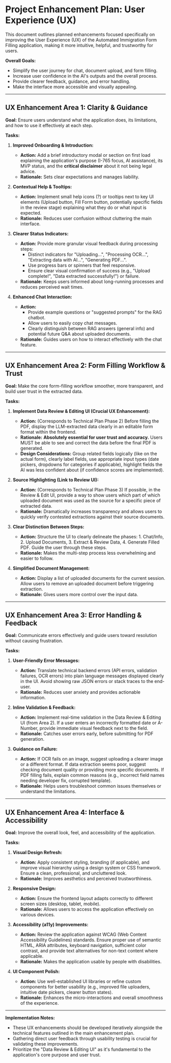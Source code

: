 # Project Enhancement Plan: User Experience (UX)

This document outlines planned enhancements focused specifically on improving the User Experience (UX) of the Automated Immigration Form Filling application, making it more intuitive, helpful, and trustworthy for users.

**Overall Goals:**

*   Simplify the user journey for chat, document upload, and form filling.
*   Increase user confidence in the AI's outputs and the overall process.
*   Provide clearer feedback, guidance, and error handling.
*   Make the interface more accessible and visually appealing.

---

## UX Enhancement Area 1: Clarity & Guidance

**Goal:** Ensure users understand what the application does, its limitations, and how to use it effectively at each step.

**Tasks:**

1.  **Improved Onboarding & Introduction:**
    *   **Action:** Add a brief introductory modal or section on first load explaining the application's purpose (I-765 focus, AI assistance), its MVP status, and the **critical disclaimer** about it not being legal advice.
    *   **Rationale:** Sets clear expectations and manages liability.

2.  **Contextual Help & Tooltips:**
    *   **Action:** Implement small help icons (?) or tooltips next to key UI elements (Upload button, Fill Form button, potentially specific fields in the review stage) explaining what they do or what input is expected.
    *   **Rationale:** Reduces user confusion without cluttering the main interface.

3.  **Clearer Status Indicators:**
    *   **Action:** Provide more granular visual feedback during processing steps:
        *   Distinct indicators for "Uploading...", "Processing OCR...", "Extracting data with AI...", "Generating PDF...".
        *   Use progress bars or spinners that feel responsive.
        *   Ensure clear visual confirmation of success (e.g., "Upload complete!", "Data extracted successfully!") or failure.
    *   **Rationale:** Keeps users informed about long-running processes and reduces perceived wait times.

4.  **Enhanced Chat Interaction:**
    *   **Action:**
        *   Provide example questions or "suggested prompts" for the RAG chatbot.
        *   Allow users to easily copy chat messages.
        *   Clearly distinguish between RAG answers (general info) and potential future Q&A about uploaded documents.
    *   **Rationale:** Guides users on how to interact effectively with the chat feature.

---

## UX Enhancement Area 2: Form Filling Workflow & Trust

**Goal:** Make the core form-filling workflow smoother, more transparent, and build user trust in the extracted data.

**Tasks:**

1.  **Implement Data Review & Editing UI (Crucial UX Enhancement):**
    *   **Action:** (Corresponds to Technical Plan Phase 2) Before filling the PDF, display the LLM-extracted data clearly in an editable form format within the frontend.
    *   **Rationale:** **Absolutely essential for user trust and accuracy.** Users MUST be able to see and correct the data before the final PDF is generated.
    *   **Design Considerations:** Group related fields logically (like on the actual form), clearly label fields, use appropriate input types (date pickers, dropdowns for categories if applicable), highlight fields the AI was less confident about (if confidence scores are implemented).

2.  **Source Highlighting (Link to Review UI):**
    *   **Action:** (Corresponds to Technical Plan Phase 3) If possible, in the Review & Edit UI, provide a way to show users which part of which uploaded document was used as the source for a specific piece of extracted data.
    *   **Rationale:** Dramatically increases transparency and allows users to quickly verify contested extractions against their source documents.

3.  **Clear Distinction Between Steps:**
    *   **Action:** Structure the UI to clearly delineate the phases: 1. Chat/Info, 2. Upload Documents, 3. Extract & Review Data, 4. Generate Filled PDF. Guide the user through these steps.
    *   **Rationale:** Makes the multi-step process less overwhelming and easier to follow.

4.  **Simplified Document Management:**
    *   **Action:** Display a list of uploaded documents for the current session. Allow users to remove an uploaded document before triggering extraction.
    *   **Rationale:** Gives users more control over the input data.

---

## UX Enhancement Area 3: Error Handling & Feedback

**Goal:** Communicate errors effectively and guide users toward resolution without causing frustration.

**Tasks:**

1.  **User-Friendly Error Messages:**
    *   **Action:** Translate technical backend errors (API errors, validation failures, OCR errors) into plain language messages displayed clearly in the UI. Avoid showing raw JSON errors or stack traces to the end-user.
    *   **Rationale:** Reduces user anxiety and provides actionable information.

2.  **Inline Validation & Feedback:**
    *   **Action:** Implement real-time validation in the Data Review & Editing UI (from Area 2). If a user enters an incorrectly formatted date or A-Number, provide immediate visual feedback next to the field.
    *   **Rationale:** Catches user errors early, before submitting for PDF generation.

3.  **Guidance on Failure:**
    *   **Action:** If OCR fails on an image, suggest uploading a clearer image or a different format. If data extraction seems poor, suggest checking document quality or providing more specific documents. If PDF filling fails, explain common reasons (e.g., incorrect field names needing developer fix, corrupted template).
    *   **Rationale:** Helps users troubleshoot common issues themselves or understand the limitations.

---

## UX Enhancement Area 4: Interface & Accessibility

**Goal:** Improve the overall look, feel, and accessibility of the application.

**Tasks:**

1.  **Visual Design Refresh:**
    *   **Action:** Apply consistent styling, branding (if applicable), and improve visual hierarchy using a design system or CSS framework. Ensure a clean, professional, and uncluttered look.
    *   **Rationale:** Improves aesthetics and perceived trustworthiness.

2.  **Responsive Design:**
    *   **Action:** Ensure the frontend layout adapts correctly to different screen sizes (desktop, tablet, mobile).
    *   **Rationale:** Allows users to access the application effectively on various devices.

3.  **Accessibility (a11y) Improvements:**
    *   **Action:** Review the application against WCAG (Web Content Accessibility Guidelines) standards. Ensure proper use of semantic HTML, ARIA attributes, keyboard navigation, sufficient color contrast, and provide text alternatives for non-text content where applicable.
    *   **Rationale:** Makes the application usable by people with disabilities.

4.  **UI Component Polish:**
    *   **Action:** Use well-established UI libraries or refine custom components for better usability (e.g., improved file uploaders, intuitive date pickers, clearer button states).
    *   **Rationale:** Enhances the micro-interactions and overall smoothness of the experience.

---

**Implementation Notes:**

*   These UX enhancements should be developed iteratively alongside the technical features outlined in the main enhancement plan.
*   Gathering direct user feedback through usability testing is crucial for validating these improvements.
*   Prioritize the "Data Review & Editing UI" as it's fundamental to the application's core purpose and user trust.